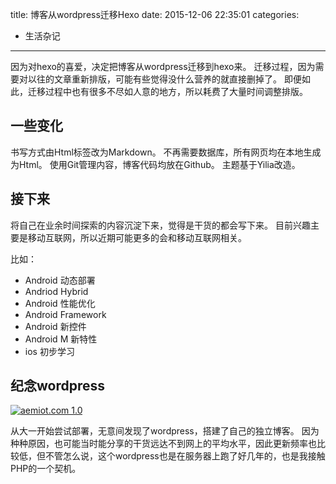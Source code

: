 title: 博客从wordpress迁移Hexo
date: 2015-12-06 22:35:01
categories:
  - 生活杂记
---

因为对hexo的喜爱，决定把博客从wordpress迁移到hexo来。
迁移过程，因为需要对以往的文章重新排版，可能有些觉得没什么营养的就直接删掉了。
即便如此，迁移过程中也有很多不尽如人意的地方，所以耗费了大量时间调整排版。

## 一些变化

书写方式由Html标签改为Markdown。
不再需要数据库，所有网页均在本地生成为Html。
使用Git管理内容，博客代码均放在Github。
主题基于Yilia改造。

## 接下来

将自己在业余时间探索的内容沉淀下来，觉得是干货的都会写下来。
目前兴趣主要是移动互联网，所以近期可能更多的会和移动互联网相关。

<!--more-->

比如：
- Android 动态部署
- Andriod Hybrid
- Android 性能优化
- Android Framework
- Android 新控件
- Android M 新特性
- ios 初步学习

## 纪念wordpress

[![aemiot.com 1.0](http://www.aemiot.com/upload/blog/img/blog_1_0.jpg)](http://www.aemiot.com/upload/blog/img/blog_1_0.jpg)

从大一开始尝试部署，无意间发现了wordpress，搭建了自己的独立博客。
因为种种原因，也可能当时能分享的干货远达不到网上的平均水平，因此更新频率也比较低，但不管怎么说，这个wordpress也是在服务器上跑了好几年的，也是我接触PHP的一个契机。
